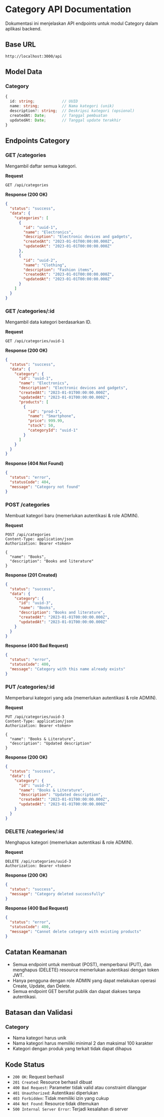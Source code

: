 # Category API Documentation

Dokumentasi ini menjelaskan API endpoints untuk modul Category dalam aplikasi backend.

## Base URL

```
http://localhost:3000/api
```

## Model Data

### Category

```typescript
{
  id: string;            // UUID
  name: string;          // Nama kategori (unik)
  description?: string;  // Deskripsi kategori (opsional)
  createdAt: Date;       // Tanggal pembuatan
  updatedAt: Date;       // Tanggal update terakhir
}
```

## Endpoints Category

### GET /categories

Mengambil daftar semua kategori.

**Request**

```
GET /api/categories
```

**Response (200 OK)**

```json
{
  "status": "success",
  "data": {
    "categories": [
      {
        "id": "uuid-1",
        "name": "Electronics",
        "description": "Electronic devices and gadgets",
        "createdAt": "2023-01-01T00:00:00.000Z",
        "updatedAt": "2023-01-01T00:00:00.000Z"
      },
      {
        "id": "uuid-2",
        "name": "Clothing",
        "description": "Fashion items",
        "createdAt": "2023-01-01T00:00:00.000Z",
        "updatedAt": "2023-01-01T00:00:00.000Z"
      }
    ]
  }
}
```

### GET /categories/:id

Mengambil data kategori berdasarkan ID.

**Request**

```
GET /api/categories/uuid-1
```

**Response (200 OK)**

```json
{
  "status": "success",
  "data": {
    "category": {
      "id": "uuid-1",
      "name": "Electronics",
      "description": "Electronic devices and gadgets",
      "createdAt": "2023-01-01T00:00:00.000Z",
      "updatedAt": "2023-01-01T00:00:00.000Z",
      "products": [
        {
          "id": "prod-1",
          "name": "Smartphone",
          "price": 999.99,
          "stock": 50,
          "categoryId": "uuid-1"
        }
      ]
    }
  }
}
```

**Response (404 Not Found)**

```json
{
  "status": "error",
  "statusCode": 404,
  "message": "Category not found"
}
```

### POST /categories

Membuat kategori baru (memerlukan autentikasi & role ADMIN).

**Request**

```
POST /api/categories
Content-Type: application/json
Authorization: Bearer <token>

{
  "name": "Books",
  "description": "Books and literature"
}
```

**Response (201 Created)**

```json
{
  "status": "success",
  "data": {
    "category": {
      "id": "uuid-3",
      "name": "Books",
      "description": "Books and literature",
      "createdAt": "2023-01-01T00:00:00.000Z",
      "updatedAt": "2023-01-01T00:00:00.000Z"
    }
  }
}
```

**Response (400 Bad Request)**

```json
{
  "status": "error",
  "statusCode": 400,
  "message": "Category with this name already exists"
}
```

### PUT /categories/:id

Memperbarui kategori yang ada (memerlukan autentikasi & role ADMIN).

**Request**

```
PUT /api/categories/uuid-3
Content-Type: application/json
Authorization: Bearer <token>

{
  "name": "Books & Literature",
  "description": "Updated description"
}
```

**Response (200 OK)**

```json
{
  "status": "success",
  "data": {
    "category": {
      "id": "uuid-3",
      "name": "Books & Literature",
      "description": "Updated description",
      "createdAt": "2023-01-01T00:00:00.000Z",
      "updatedAt": "2023-01-01T00:00:00.000Z"
    }
  }
}
```

### DELETE /categories/:id

Menghapus kategori (memerlukan autentikasi & role ADMIN).

**Request**

```
DELETE /api/categories/uuid-3
Authorization: Bearer <token>
```

**Response (200 OK)**

```json
{
  "status": "success",
  "message": "Category deleted successfully"
}
```

**Response (400 Bad Request)**

```json
{
  "status": "error",
  "statusCode": 400,
  "message": "Cannot delete category with existing products"
}
```

## Catatan Keamanan

- Semua endpoint untuk membuat (POST), memperbarui (PUT), dan menghapus (DELETE) resource memerlukan autentikasi dengan token JWT.
- Hanya pengguna dengan role ADMIN yang dapat melakukan operasi Create, Update, dan Delete.
- Semua endpoint GET bersifat publik dan dapat diakses tanpa autentikasi.

## Batasan dan Validasi

### Category
- Nama kategori harus unik
- Nama kategori harus memiliki minimal 2 dan maksimal 100 karakter
- Kategori dengan produk yang terkait tidak dapat dihapus

## Kode Status

- `200 OK`: Request berhasil
- `201 Created`: Resource berhasil dibuat
- `400 Bad Request`: Parameter tidak valid atau constraint dilanggar
- `401 Unauthorized`: Autentikasi diperlukan
- `403 Forbidden`: Tidak memiliki izin yang cukup
- `404 Not Found`: Resource tidak ditemukan
- `500 Internal Server Error`: Terjadi kesalahan di server